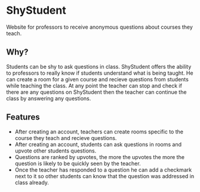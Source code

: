 # ShyStudent
Website for professors to receive anonymous questions about courses they teach.

## Why?

Students can be shy to ask questions in class. ShyStudent offers the ability to professors to really know if students
understand what is being taught. He can create a room for a given course and recieve questions from students while teaching the class.
At any point the teacher can stop and check if there are any questions on ShyStudent then the teacher can continue the class by answering any questions.


## Features

- After creating an account, teachers can create rooms specific to the course they teach and recieve questions.
- After creating an account, students can ask questions in rooms and upvote other students questions.
- Questions are ranked by upvotes, the more the upvotes the more the question is likely to be quickly seen by the teacher.
- Once the teacher has responded to a question he can add a checkmark next to it so other students can know that the question was addressed in class already.

